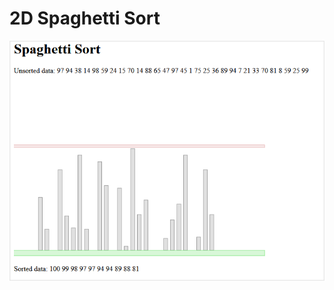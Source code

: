 # 2D Spaghetti Sort

[![Video of 2D Spaghetti Sort](https://raw.githubusercontent.com/alain1337/Spaghetti/master/youtube-thumbnail.png)](https://www.youtube.com/watch?v=dJEn4Xc5F2o "2D Spaghetti Sort")
